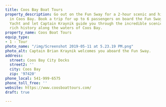 ```yaml
---
title: Coos Bay Boat Tours
property_description: Go out on the Fun Sway for a 2-hour scenic and historic tour
  in Coos Bay. Book a trip for up to 6 passengers on board the Fun Sway, a 40’ Motor
  Yacht and let Captain Kraynik guide you through the incredible scenic beauty and
  rich history along the waters of Coos Bay.
property_name: Coos Boat Tours
equip_type:
- 1 - Tour
photo_name: "/img/Screenshot 2019-05-11 at 5.23.19 PM.png"
photo_alt: Captain Brian Kraynik welcomes you aboard the Fun Sway.
address:
  street: Coos Bay City Docks
  street2: ''
  city: Coos Bay
  zip: '97420'
phone_local: 541-999-6575
phone_toll_free: ''
website: https://www.coosboattours.com/
draft: true

---
```


